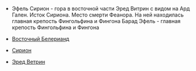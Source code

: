 *   Эфель Сирион - гора в восточной части Эред Витрин с видом на Ард
    Гален. Исток Сириона. Место смерти Феанора. На ней находилась
    главная крепость Фингольфина и Фингона
    Барад Эфель - главная крепость Фингольфина и Фингона


*   [Восточный Белерианд](Восточный%20Белерианд.md)
*   [Сирион](Реки/Сирион.md)
*   [Эред Ветрин](Эред%20Ветрин.md)
